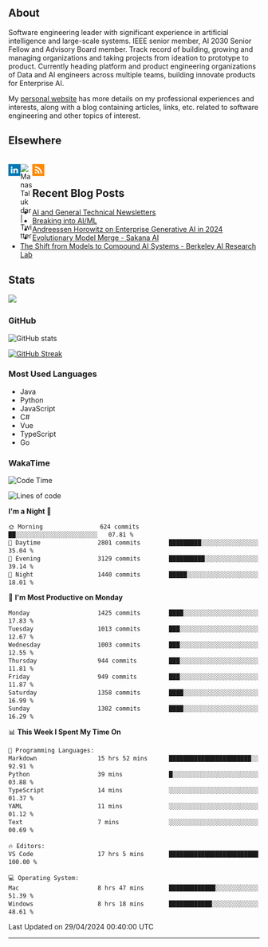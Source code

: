 ## About

Software engineering leader with significant experience in artificial intelligence and large-scale systems. IEEE senior member, AI 2030 Senior Fellow and Advisory Board member. Track record of building, growing and managing organizations and taking projects from ideation to prototype to product. Currently heading platform and product engineering organizations of Data and AI engineers across multiple teams, building innovate products for Enterprise AI.

My [personal website](https://manastalukdar.github.io/) has more details on my professional experiences and interests, along with a blog containing articles, links, etc. related to software engineering and other topics of interest.

## Elsewhere

</br>

<a href="https://www.linkedin.com/in/manastalukdar" target="_blank">
  <img align="left" alt="Manas Talukdar | Linkedin" width="24px" src="https://raw.githubusercontent.com/edent/SuperTinyIcons/master/images/svg/linkedin.svg" />
</a>
<a href="https://www.twitter.com/manastalukdar" target="_blank">
  <img align="left" alt="Manas Talukdar | Twitter" width="24px" src="https://github.com/TheDudeThatCode/TheDudeThatCode/blob/master/Assets/Twitter.svg" />
</a>
<a href="https://manastalukdar.github.io/" target="_blank">
  <img align="left" alt="Manas Talukdar | Website" width="24px" src="https://github.com/edent/SuperTinyIcons/blob/master/images/svg/rss.svg" />
</a>

</br>

## Recent Blog Posts

<!-- BLOG:START -->
- [AI and General Technical Newsletters](https://manastalukdar.github.io/blog/2024/04/18/ai-and-general-technical-newsletters/)
- [Breaking into AI/ML](https://manastalukdar.github.io/blog/2024/04/13/breaking-into-ai-ml/)
- [Andreessen Horowitz on Enterprise Generative AI in 2024](https://manastalukdar.github.io/blog/2024/03/30/generative-ai-enterprise-2024-a16z/)
- [Evolutionary Model Merge - Sakana AI](https://manastalukdar.github.io/blog/2024/03/30/evolutionary-model-merge-sakana-ai/)
- [The Shift from Models to Compound AI Systems - Berkeley AI Research Lab](https://manastalukdar.github.io/blog/2024/03/17/shift-models-compound-ai-systems-bair-lab/)
<!-- BLOG:END -->

## Stats

![](https://komarev.com/ghpvc/?username=manastalukdar)

### GitHub

![GitHub stats](https://github-readme-stats.vercel.app/api?username=manastalukdar&show_icons=true&hide_border=true&hide_rank=true&hide_title=true&icon_color=79ff97&text_color=cecac3&bg_color=4d4b4b)

[![GitHub Streak](https://streak-stats.demolab.com?user=manastalukdar&hide_border=true&border_radius=4&date_format=M%20j%5B%2C%20Y%5D&background=4D4B4B)](https://git.io/streak-stats)

### Most Used Languages

- Java
- Python
- JavaScript
- C#
- Vue
- TypeScript
- Go

<!--
![Top Langs](https://github-readme-stats.vercel.app/api/top-langs/?username=manastalukdar&layout=compact&hide_border=true&hide_title=true&icon_color=79ff97&text_color=cecac3&bg_color=4d4b4b)
-->

### WakaTime

<!--START_SECTION:waka-->
![Code Time](http://img.shields.io/badge/Code%20Time-4%2C409%20hrs%203%20mins-blue)

![Lines of code](https://img.shields.io/badge/From%20Hello%20World%20I%27ve%20Written-2.1%20million%20lines%20of%20code-blue)

**I'm a Night 🦉** 

```text
🌞 Morning                624 commits         ██░░░░░░░░░░░░░░░░░░░░░░░   07.81 % 
🌆 Daytime                2801 commits        █████████░░░░░░░░░░░░░░░░   35.04 % 
🌃 Evening                3129 commits        ██████████░░░░░░░░░░░░░░░   39.14 % 
🌙 Night                  1440 commits        █████░░░░░░░░░░░░░░░░░░░░   18.01 % 
```
📅 **I'm Most Productive on Monday** 

```text
Monday                   1425 commits        ████░░░░░░░░░░░░░░░░░░░░░   17.83 % 
Tuesday                  1013 commits        ███░░░░░░░░░░░░░░░░░░░░░░   12.67 % 
Wednesday                1003 commits        ███░░░░░░░░░░░░░░░░░░░░░░   12.55 % 
Thursday                 944 commits         ███░░░░░░░░░░░░░░░░░░░░░░   11.81 % 
Friday                   949 commits         ███░░░░░░░░░░░░░░░░░░░░░░   11.87 % 
Saturday                 1358 commits        ████░░░░░░░░░░░░░░░░░░░░░   16.99 % 
Sunday                   1302 commits        ████░░░░░░░░░░░░░░░░░░░░░   16.29 % 
```


📊 **This Week I Spent My Time On** 

```text
💬 Programming Languages: 
Markdown                 15 hrs 52 mins      ███████████████████████░░   92.91 % 
Python                   39 mins             █░░░░░░░░░░░░░░░░░░░░░░░░   03.88 % 
TypeScript               14 mins             ░░░░░░░░░░░░░░░░░░░░░░░░░   01.37 % 
YAML                     11 mins             ░░░░░░░░░░░░░░░░░░░░░░░░░   01.12 % 
Text                     7 mins              ░░░░░░░░░░░░░░░░░░░░░░░░░   00.69 % 

🔥 Editors: 
VS Code                  17 hrs 5 mins       █████████████████████████   100.00 % 

💻 Operating System: 
Mac                      8 hrs 47 mins       █████████████░░░░░░░░░░░░   51.39 % 
Windows                  8 hrs 18 mins       ████████████░░░░░░░░░░░░░   48.61 % 
```


 Last Updated on 29/04/2024 00:40:00 UTC
<!--END_SECTION:waka-->

---

<!--

**manastalukdar/manastalukdar** is a ✨ _special_ ✨ repository because its `README.md` (this file) appears on your GitHub profile.

Here are some ideas to get you started:

- 🔭 I’m currently working on ...
- 🌱 I’m currently learning ...
- 👯 I’m looking to collaborate on ...
- 🤔 I’m looking for help with ...
- 💬 Ask me about ...
- 📫 How to reach me: ...
- 😄 Pronouns: ...
- ⚡ Fun fact: ...
-->
